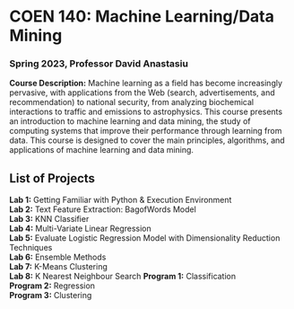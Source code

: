 # COEN 140: Machine Learning/Data Mining
### Spring 2023, Professor David Anastasiu

**Course Description:** Machine learning as a field has become increasingly pervasive, with applications from the Web (search, advertisements, and recommendation) to national security, from analyzing biochemical interactions to traffic and emissions to astrophysics. This course presents an introduction to machine learning and data mining, the study of computing systems that improve their performance through learning from data. This course is designed to cover the main principles, algorithms, and applications of machine learning and data mining.

## List of Projects
**Lab 1:** Getting Familiar with Python & Execution Environment\
**Lab 2:** Text Feature Extraction: BagofWords Model\
**Lab 3:** KNN Classifier\
**Lab 4:** Multi-Variate Linear Regression\
**Lab 5:** Evaluate Logistic Regression Model with Dimensionality Reduction Techniques\
**Lab 6:** Ensemble Methods\
**Lab 7:** K-Means Clustering\
**Lab 8:** K Nearest Neighbour Search
**Program 1:** Classification\
**Program 2:** Regression\
**Program 3:** Clustering